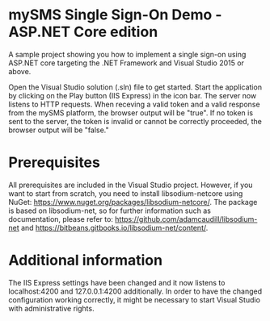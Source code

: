 # mySMS Single Sign-On Demo - ASP.NET Core edition
A sample project showing you how to implement a single sign-on using ASP.NET core targeting the .NET Framework and Visual Studio 2015 or above.

Open the Visual Studio solution (.sln) file to get started. Start the application by clicking on the Play button (IIS Express) in the icon bar. The server now listens to HTTP requests. When receving a valid token and a valid response from the mySMS platform, the browser output will be "true". If no token is sent to the server, the token is invalid or cannot be correctly proceeded, the browser output will be "false."

# Prerequisites
All prerequisites are included in the Visual Studio project. However, if you want to start from scratch, you need to install libsodium-netcore using NuGet: https://www.nuget.org/packages/libsodium-netcore/.
The package is based on libsodium-net, so for further information such as documentation, please refer to: https://github.com/adamcaudill/libsodium-net and https://bitbeans.gitbooks.io/libsodium-net/content/.

# Additional information
The IIS Express settings have been changed and it now listens to localhost:4200 and 127.0.0.1:4200 additionally. In order to have the changed configuration working correctly, it might be necessary to start Visual Studio with administrative rights.
